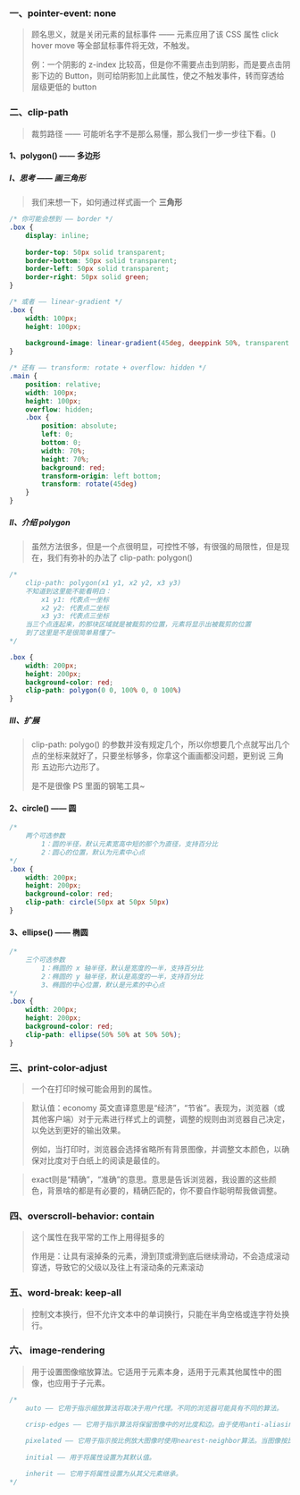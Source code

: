 ### 一、pointer-event: none

> 顾名思义，就是关闭元素的鼠标事件 —— 元素应用了该 CSS 属性 click hover move 等全部鼠标事件将无效，不触发。
>
> 例：一个阴影的 z-index 比较高，但是你不需要点击到阴影，而是要点击阴影下边的 Button，则可给阴影加上此属性，使之不触发事件，转而穿透给 层级更低的 button



### 二、clip-path

> 裁剪路径 —— 可能听名字不是那么易懂，那么我们一步一步往下看。()

#### 1、polygon() —— 多边形

##### Ⅰ、思考 —— 画三角形

> 我们来想一下，如何通过样式画一个 **三角形**

```scss
/* 你可能会想到 —— border */
.box {
    display: inline;
    
    border-top: 50px solid transparent;
    border-bottom: 50px solid transparent;
    border-left: 50px solid transparent;
    border-right: 50px solid green;
}

/* 或者 —— linear-gradient */
.box {
    width: 100px;
    height: 100px;
    
    background-image: linear-gradient(45deg, deeppink 50%, transparent 50%);
}

/* 还有 —— transform: rotate + overflow: hidden */
.main {
    position: relative;
    width: 100px;
    height: 100px;
    overflow: hidden;
    .box {
        position: absolute;
        left: 0;
        bottom: 0;
        width: 70%;
        height: 70%;
        background: red;
        transform-origin: left bottom;
        transform: rotate(45deg)
    }
}
```

##### Ⅱ、介绍 polygon

> 虽然方法很多，但是一个点很明显，可控性不够，有很强的局限性，但是现在，我们有弥补的办法了 clip-path: polygon() 

```scss
/*
	clip-path: polygon(x1 y1, x2 y2, x3 y3)
	不知道到这里能不能看明白：
	    x1 y1: 代表点一坐标
        x2 y2: 代表点二坐标
        x3 y3: 代表点三坐标
	当三个点连起来，的那块区域就是被裁剪的位置，元素将显示出被裁剪的位置
	到了这里是不是很简单易懂了~
*/

.box { 
    width: 200px;
  	height: 200px;
    background-color: red;
  	clip-path: polygon(0 0, 100% 0, 0 100%)
}
```

##### Ⅲ、扩展

> clip-path: polygo() 的参数并没有规定几个，所以你想要几个点就写出几个点的坐标来就好了，只要坐标够多，你拿这个画画都没问题，更别说 三角形 五边形六边形了。
>
> 是不是很像 PS 里面的钢笔工具~

#### 2、circle() —— 圆

```scss
/*
	两个可选参数
		1：圆的半径，默认元素宽高中短的那个为直径，支持百分比
		2：圆心的位置，默认为元素中心点
*/
.box {
    width: 200px;
  	height: 200px;
    background-color: red;
  	clip-path: circle(50px at 50px 50px)
}
```

#### 3、ellipse() —— 椭圆

```scss
/*
	三个可选参数
		1：椭圆的 x 轴半径，默认是宽度的一半，支持百分比
		2：椭圆的 y 轴半径，默认是高度的一半，支持百分比
		3、椭圆的中心位置，默认是元素的中心点
*/
.box {
    width: 200px;
    height: 200px;
    background-color: red;
    clip-path: ellipse(50% 50% at 50% 50%);
}
```



### 三、print-color-adjust

>  一个在打印时候可能会用到的属性。

> 默认值：economy 英文直译意思是“经济”，“节省”。表现为，浏览器（或其他客户端）对于元素进行样式上的调整，调整的规则由浏览器自己决定，以免达到更好的输出效果。
>
> 例如，当打印时，浏览器会选择省略所有背景图像，并调整文本颜色，以确保对比度对于白纸上的阅读是最佳的。

> exact则是“精确”，“准确”的意思。意思是告诉浏览器，我设置的这些颜色，背景啥的都是有必要的，精确匹配的，你不要自作聪明帮我做调整。



### 四、overscroll-behavior: contain

> 这个属性在我平常的工作上用得挺多的
>
> 作用是：让具有滚掉条的元素，滑到顶或滑到底后继续滑动，不会造成滚动穿透，导致它的父级以及往上有滚动条的元素滚动



### 五、word-break: keep-all 

> 控制文本换行，但不允许文本中的单词换行，只能在半角空格或连字符处换行。

### 六、 image-rendering

> 用于设置图像缩放算法。它适用于元素本身，适用于元素其他属性中的图像，也应用于子元素。

```css
/*
	auto —— 它用于指示缩放算法将取决于用户代理。不同的浏览器可能具有不同的算法。

	crisp-edges —— 它用于指示算法将保留图像中的对比度和边。由于使用anti-aliasing，它不会使颜色变平滑或使图像模糊。此处使用的一些算法是nearest-neighbor和其他非平滑缩放算法。
	
	pixelated —— 它用于指示按比例放大图像时使用nearest-neighbor算法。当图像按比例缩小时，其行为与自动值相同。
	
	initial —— 用于将属性设置为其默认值。

	inherit —— 它用于将属性设置为从其父元素继承。
*/
```

